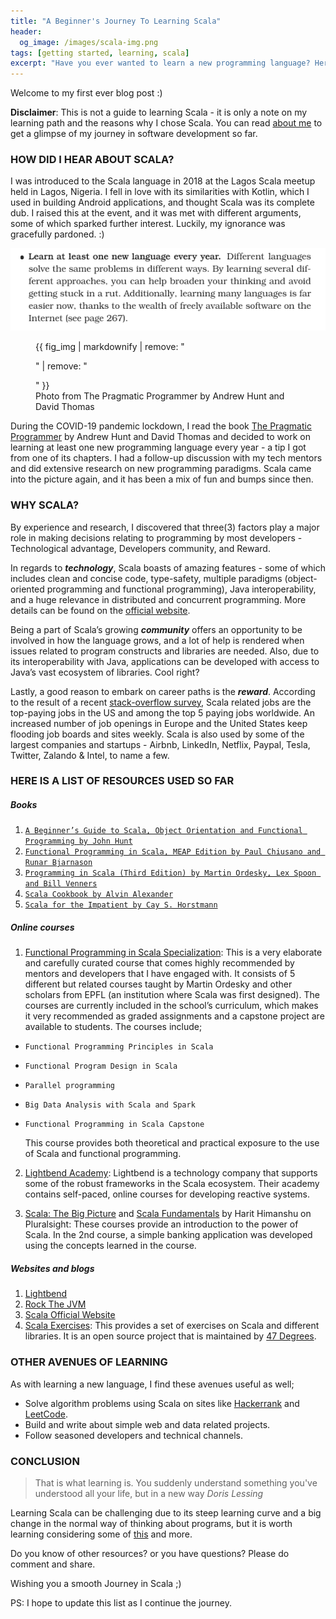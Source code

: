 ```yaml
---
title: "A Beginner's Journey To Learning Scala"
header: 
  og_image: /images/scala-img.png
tags: [getting started, learning, scala]
excerpt: "Have you ever wanted to learn a new programming language? Here is a note on my learning path and the reasons why I chose Scala."
---
```


Welcome to my first ever blog post :)

**Disclaimer**: This is not a guide to learning Scala - it is only a note on my learning path and the reasons why I chose Scala.
You can read [about me](/about/) to get a glimpse of my journey in software development so far.

### HOW DID I HEAR ABOUT SCALA?
I was introduced to the Scala language in 2018 at the Lagos Scala meetup held in Lagos, Nigeria. I fell in love with its similarities with Kotlin, which I used in building Android applications, and thought Scala was its complete dub. I raised this at the event, and it was met with different arguments, some of which sparked further interest. Luckily, my ignorance was gracefully pardoned. :)

![Photo from The Pragmatic Programmer by Andrew Hunt and David Thomas](/images/pragmatic_programmer-citation.png)
<figure>
  {{ fig_img | markdownify | remove: "<p>" | remove: "</p>" }}
  <figcaption>Photo from The Pragmatic Programmer by Andrew Hunt and David Thomas</figcaption>
</figure>

During the COVID-19 pandemic lockdown, I read the book [The Pragmatic Programmer](https://pragprog.com/titles/tpp20/the-pragmatic-programmer-20th-anniversary-edition/) by Andrew Hunt and David Thomas and decided to work on learning at least one new programming language every year - a tip I got from one of its chapters. I had a follow-up discussion with my tech mentors and did extensive research on new programming paradigms. Scala came into the picture again, and it has been a mix of fun and bumps since then.

### WHY SCALA?
By experience and research, I discovered that three(3) factors play a major role in making decisions relating to programming by most developers - Technological advantage, Developers community, and Reward.

In regards to ***technology***, Scala boasts of amazing features - some of which includes clean and concise code, type-safety, multiple paradigms (object-oriented programming and functional
programming), Java interoperability, and a huge relevance in distributed and concurrent programming.
More details can be found on the [official website](https://www.scala-lang.org/).

Being a part of Scala’s growing ***community*** offers an opportunity to be involved in how the language grows, and a lot of help is rendered when issues related to program constructs and libraries are needed. Also, due to its interoperability with Java, applications can be developed with access to Java’s vast ecosystem of libraries. Cool right?

Lastly, a good reason to embark on career paths is the ***reward***. According to the result of a recent [stack-overflow survey](https://insights.stackoverflow.com/survey/2019#top-paying-technologies), Scala related jobs are the top-paying jobs in the US and among the top 5 paying jobs worldwide. An increased number of job openings in Europe and the United States keep flooding job boards and sites weekly. Scala is also used by some of the largest companies and startups - Airbnb, LinkedIn, Netflix, Paypal, Tesla, Twitter, Zalando & Intel, to name a few.


### HERE IS A LIST OF RESOURCES USED SO FAR
##### Books
1. [`A Beginner’s Guide to Scala, Object Orientation and Functional Programming by John Hunt`](https://link.springer.com/book/10.1007/978-3-319-06776-6)
2. [`Functional Programming in Scala, MEAP Edition by Paul Chiusano and Runar Bjarnason`](https://www.manning.com/books/functional-programming-in-scala)
3. [`Programming in Scala (Third Edition) by Martin Ordesky, Lex Spoon and Bill Venners`](https://booksites.artima.com/programming_in_scala_3ed)
4. [`Scala Cookbook by Alvin Alexander`](https://www.oreilly.com/library/view/scala-cookbook/9781449340292/)
5. [`Scala for the Impatient by Cay S. Horstmann`](https://www.oreilly.com/library/view/scala-for-the/9780132761772/)


##### Online courses
1. [Functional Programming in Scala Specialization](https://www.coursera.org/specializations/scala?):
This is a very elaborate and carefully curated course that comes highly recommended by mentors and developers that I have engaged with. It consists of 5 different but related courses taught by Martin Ordesky and other scholars from EPFL (an institution where Scala was first designed). The courses are currently included in the school’s curriculum, which makes it very recommended as graded assignments and a capstone project are available to students. The courses include;
* `Functional Programming Principles in Scala`
* `Functional Program Design in Scala`
* `Parallel programming`
* `Big Data Analysis with Scala and Spark`
* `Functional Programming in Scala Capstone`

    This course provides both theoretical and practical exposure to the use of Scala and functional programming.

2. [Lightbend Academy](https://www.lightbend.com/academy/): Lightbend is a technology company that supports some of the robust frameworks in the Scala ecosystem. Their academy contains self-paced, online courses for developing reactive systems.

3. [Scala: The Big Picture](https://www.pluralsight.com/courses/scala-big-picture) and [Scala Fundamentals](https://www.pluralsight.com/courses/scala-fundamentals) by Harit Himanshu on Pluralsight: These courses provide an introduction to the power of Scala. In the 2nd course, a simple banking application was developed using the concepts learned in the course.


##### Websites and blogs
1. [Lightbend](https://www.lightbend.com)
2. [Rock The JVM](https://rockthejvm.com/)
3. [Scala Official Website](https://www.scala-lang.org/)
4. [Scala Exercises](https://scala-exercises.org/): This provides a set of exercises on Scala and different libraries. It is an open source project that is maintained by [47 Degrees](http://www.47deg.com/).


### OTHER AVENUES OF LEARNING
As with learning a new language, I find these avenues useful as well;
* Solve algorithm problems using Scala on sites like [Hackerrank](https://www.hackerrank.com/dashboard) and [LeetCode](https://leetcode.com/problemset/all/).
* Build and write about simple web and data related projects.
* Follow seasoned developers and technical channels.


### CONCLUSION
> That is what learning is. You suddenly understand something you've understood all your life, but in a new way <cite>Doris Lessing</cite>

Learning Scala can be challenging due to its steep learning curve and a big change in the normal way of thinking about programs, but it is worth learning considering some of [this](/a-beginners-journey-to-learning-scala/#why-scala) and more.

Do you know of other resources? or you have questions? Please do comment and share.

Wishing you a smooth Journey in Scala ;)

PS: I hope to update this list as I continue the journey.